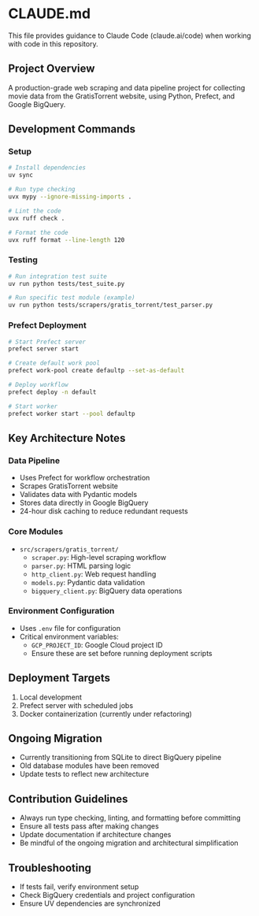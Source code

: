 # CLAUDE.md

This file provides guidance to Claude Code (claude.ai/code) when working with code in this repository.

## Project Overview

A production-grade web scraping and data pipeline project for collecting movie data from the GratisTorrent website, using Python, Prefect, and Google BigQuery.

## Development Commands

### Setup
```bash
# Install dependencies
uv sync

# Run type checking
uvx mypy --ignore-missing-imports .

# Lint the code
uvx ruff check .

# Format the code
uvx ruff format --line-length 120
```

### Testing
```bash
# Run integration test suite
uv run python tests/test_suite.py

# Run specific test module (example)
uv run python tests/scrapers/gratis_torrent/test_parser.py
```

### Prefect Deployment
```bash
# Start Prefect server
prefect server start

# Create default work pool
prefect work-pool create defaultp --set-as-default

# Deploy workflow
prefect deploy -n default

# Start worker
prefect worker start --pool defaultp
```

## Key Architecture Notes

### Data Pipeline
- Uses Prefect for workflow orchestration
- Scrapes GratisTorrent website
- Validates data with Pydantic models
- Stores data directly in Google BigQuery
- 24-hour disk caching to reduce redundant requests

### Core Modules
- `src/scrapers/gratis_torrent/`
  - `scraper.py`: High-level scraping workflow
  - `parser.py`: HTML parsing logic
  - `http_client.py`: Web request handling
  - `models.py`: Pydantic data validation
  - `bigquery_client.py`: BigQuery data operations

### Environment Configuration
- Uses `.env` file for configuration
- Critical environment variables:
  - `GCP_PROJECT_ID`: Google Cloud project ID
  - Ensure these are set before running deployment scripts

## Deployment Targets
1. Local development
2. Prefect server with scheduled jobs
3. Docker containerization (currently under refactoring)

## Ongoing Migration
- Currently transitioning from SQLite to direct BigQuery pipeline
- Old database modules have been removed
- Update tests to reflect new architecture

## Contribution Guidelines
- Always run type checking, linting, and formatting before committing
- Ensure all tests pass after making changes
- Update documentation if architecture changes
- Be mindful of the ongoing migration and architectural simplification

## Troubleshooting
- If tests fail, verify environment setup
- Check BigQuery credentials and project configuration
- Ensure UV dependencies are synchronized